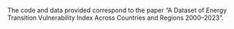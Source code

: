 The code and data provided correspond to the paper “A Dataset of Energy Transition Vulnerability Index Across Countries and Regions 2000–2023”.
